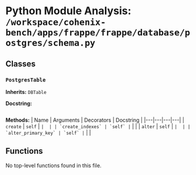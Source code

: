 # Python Module Analysis: `/workspace/cohenix-bench/apps/frappe/frappe/database/postgres/schema.py`

## Classes

### `PostgresTable`
**Inherits:** `DBTable`


**Docstring:**
```

```

**Methods:**
| Name | Arguments | Decorators | Docstring |
|---|---|---|---|
| `create` | `self` | `` |  |
| `create_indexes` | `self` | `` |  |
| `alter` | `self` | `` |  |
| `alter_primary_key` | `self` | `` |  |





## Functions

No top-level functions found in this file.
